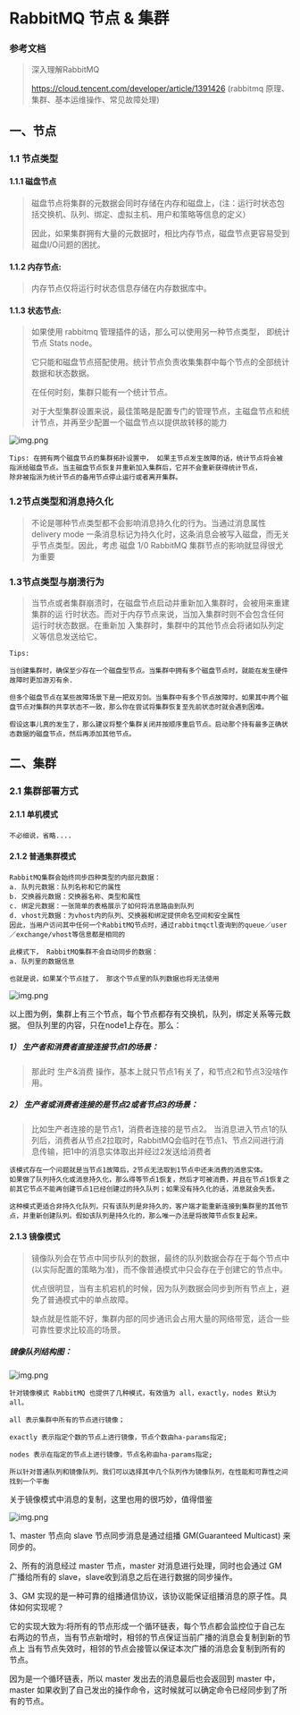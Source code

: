 # RabbitMQ 节点 & 集群

### 参考文档
> 深入理解RabbitMQ 
> 
> https://cloud.tencent.com/developer/article/1391426 (rabbitmq 原理、集群、基本运维操作、常见故障处理)

## 一、节点

### 1.1 节点类型

#### 1.1.1 磁盘节点
> 磁盘节点将集群的元数据会同时存储在内存和磁盘上，(注：运行时状态包括交换机、队列、绑定、虚拟主机、用户和策略等信息的定义）
> 
> 因此，如果集群拥有大量的元数据时，相比内存节点，磁盘节点更容易受到磁盘I/O问题的困扰。

#### 1.1.2 内存节点:
> 内存节点仅将运行时状态信息存储在内存数据库中。

#### 1.1.3 状态节点:
> 如果使用 rabbitmq 管理插件的话，那么可以使用另一种节点类型， 即统计节点 Stats node。 
> 
> 它只能和磁盘节点搭配使用。统计节点负责收集集群中每个节点的全部统计数据和状态数据。
> 
> 在任何时刻，集群只能有一个统计节点。
> 
>对于大型集群设置来说，最佳策略是配置专门的管理节点，主磁盘节点和统计节点，并再至少配置一个磁盘节点以提供故转移的能力

![img.png](../img/cluster_node.png)

```
Tips: 在拥有两个磁盘节点的集群拓扑设置中， 如果主节点发生故障的话，统计节点将会被
指派给磁盘节点。当主磁盘节点恢复并重新加入集群后，它并不会重新获得统计节点，
除非被指派为统计节点的备用节点停止运行或者离开集群。
```

### 1.2节点类型和消息持久化
> 不论是哪种节点类型都不会影响消息持久化的行为。当通过消息属性 delivery
mode 一条消息标记为持久化时，这条消息会被写入磁盘，而无关乎节点类型。因此，考虑
磁盘 1/0 RabbitMQ 集群节点的影响就显得很尤为重要

### 1.3节点类型与崩溃行为

> 当节点或者集群崩溃时，在磁盘节点启动并重新加入集群时，会被用来重建集群的运
行时状态。而对于内存节点来说，当加入集群时则不会包含任何运行时状态数据。在重新加
入集群时，集群中的其他节点会将诸如队列定义等信息发送给它。

```
Tips:

当创建集群时，确保至少存在一个磁盘型节点。当集群中拥有多个磁盘节点时，就能在发生硬件故障时更加游刃有余.
 
但多个磁盘节点在某些故障场景下是一把双刃剑。当集群中有多个节点故障时，如果其中两个磁盘节点对集群的共享状态不一致，那么你在尝试将集群恢复至先前状态时就会遇到困难。

假设这事儿真的发生了，那么建议将整个集群关闭并按顺序重启节点。启动那个持有最多正确状态数据的磁盘节点，然后再添加其他节点。
```

## 二、集群

### 2.1 集群部署方式

#### 2.1.1 单机模式
```
不必细说，省略....
```

#### 2.1.2 普通集群模式

```
RabbitMQ集群会始终同步四种类型的内部元数据：
a. 队列元数据：队列名称和它的属性
b. 交换器元数据：交换器名称、类型和属性
c. 绑定元数据：一张简单的表格展示了如何将消息路由到队列
d. vhost元数据：为vhost内的队列、交换器和绑定提供命名空间和安全属性
因此，当用户访问其中任何一个RabbitMQ节点时，通过rabbitmqctl查询到的queue／user／exchange/vhost等信息都是相同的
```

```
此模式下， RabbitMQ集群不会自动同步的数据：
a. 队列里的数据信息

也就是说，如果某个节点挂了， 那这个节点里的队列数据也将无法使用
```

![img.png](../img/normal_cluster.png)

以上图为例，集群上有三个节点，每个节点都存有交换机，队列，绑定关系等元数据。 但队列里的内容，只在node1上存在。那么：

##### 1） 生产者和消费者直接连接节点1的场景：

> 那此时 生产&消费 操作，基本上就只节点1有关了，和节点2和节点3没啥作用。 

##### 2） 生产者或消费者连接的是节点2或者节点3的场景：

> 比如生产者连接的是节点1，消费者连接的是节点2。 当消息进入节点1的队列后，消费者从节点2拉取时，RabbitMQ会临时在节点1、节点2间进行消息传输，把1中的消息实体取出并经过2发送给消费者

```
该模式存在一个问题就是当节点1故障后，2节点无法取到1节点中还未消费的消息实体。
如果做了队列持久化或消息持久化，那么得等节点1恢复，然后才可被消费，并且在节点1恢复之前其它节点不能再创建节点1已经创建过的持久队列；如果没有持久化的话，消息就会失丢。

这种模式更适合非持久化队列，只有该队列是非持久的，客户端才能重新连接到集群里的其他节点，并重新创建队列。假如该队列是持久化的，那么唯一办法是将故障节点恢复起来。
```

#### 2.1.3 镜像模式

> 镜像队列会在节点中同步队列的数据，最终的队列数据会存在于每个节点中(以实际配置的策略为准)，而不像普通模式中只会存在于创建它的节点中。
>
> 优点很明显，当有主机宕机的时候，因为队列数据会同步到所有节点上，避免了普通模式中的单点故障。
>
> 缺点就是性能不好，集群内部的同步通讯会占用大量的网络带宽，适合一些可靠性要求比较高的场景。

##### 镜像队列结构图：
![img.png](../img/镜像队列结构.png)

```
针对镜像模式 RabbitMQ 也提供了几种模式，有效值为 all，exactly，nodes 默认为 all。

all 表示集群中所有的节点进行镜像；

exactly 表示指定个数的节点上进行镜像，节点个数由ha-params指定;

nodes 表示在指定的节点上进行镜像，节点名称由ha-params指定;

所以针对普通队列和镜像队列，我们可以选择其中几个队列作为镜像队列，在性能和可靠性之间找到一个平衡
```

关于镜像模式中消息的复制，这里也用的很巧妙，值得借鉴

![img.png](../img/链表组播图.png)

1、master 节点向 slave 节点同步消息是通过组播 GM(Guaranteed Multicast) 来同步的。

2、所有的消息经过 master 节点，master 对消息进行处理，同时也会通过 GM 广播给所有的 slave，slave收到消息之后在进行数据的同步操作。

3、GM 实现的是一种可靠的组播通信协议，该协议能保证组播消息的原子性。具体如何实现呢？

它的实现大致为:将所有的节点形成一个循环链表，每个节点都会监控位于自己左右两边的节点，当有节点新增时，相邻的节点保证当前广播的消息会复制到新的节点上 当有节点失效时，相邻的节点会接管以保证本次广播的消息会复制到所有的节点。

因为是一个循环链表，所以 master 发出去的消息最后也会返回到 master 中，master 如果收到了自己发出的操作命令，这时候就可以确定命令已经同步到了所有的节点。